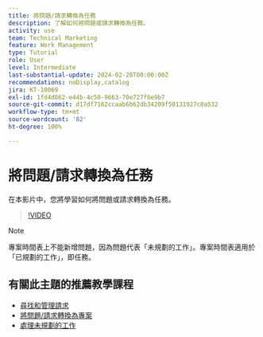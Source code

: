 ```yaml
---
title: 將問題/請求轉換為任務
description: 了解如何將問題或請求轉換為任務。
activity: use
team: Technical Marketing
feature: Work Management
type: Tutorial
role: User
level: Intermediate
last-substantial-update: 2024-02-28T00:00:00Z
recommendations: noDisplay,catalog
jira: KT-10069
exl-id: 1fd4d862-e44b-4c50-9663-70e727f6e9b7
source-git-commit: d17df7162ccaab6b62db34209f50131927c0a532
workflow-type: tm+mt
source-wordcount: '82'
ht-degree: 100%

---
```


# 將問題/請求轉換為任務

在本影片中，您將學習如何將問題或請求轉換為任務。

>[!VIDEO](https://video.tv.adobe.com/v/3427605/?quality=12&learn=on&enablevpops)

>[!NOTE]
>
>專案時間表上不能新增問題，因為問題代表「未規劃的工作」。專案時間表適用於「已規劃的工作」，即任務。

## 有關此主題的推薦教學課程

* [尋找和管理請求](/help/manage-work/issues-requests/find-requests.md)
* [將問題/請求轉換為專案](/help/manage-work/issues-requests/create-a-project-from-a-request.md)
* [處理未規劃的工作](/help/manage-work/issues-requests/handle-unplanned-work.md)

